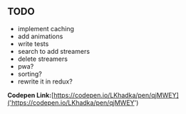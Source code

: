 ## TODO
* implement caching
* add animations
* write tests
* search to add streamers
* delete streamers
* pwa?
* sorting?
* rewrite it in redux?

**Codepen Link:**[https://codepen.io/LKhadka/pen/qjMWEY]('https://codepen.io/LKhadka/pen/qjMWEY')